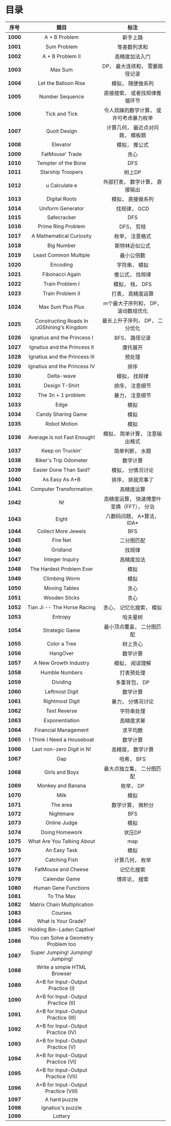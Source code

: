 # 目录

| 序号 | 题目 | 标注 |
| :-: | :-: | :-: |
| <b>1000</b> | A + B Problem | 新手上路 |
| <b>1001</b> | Sum Problem | 等差数列求和 |
| <b>1002</b> | A + B Problem II | 高精度加法入门 |
| <b>1003</b> | Max Sum | DP， 最大连续和， 需要路径记录 |
| <b>1004</b> | Let the Balloon Rise | 模拟， 随便做系列 |
| <b>1005</b> | Number Sequence | 直接搜索， 或者找规律推循环节 |
| <b>1006</b> | Tick and Tick | 令人烦躁的数学计算， 或许可考虑暴力枚举 |
| <b>1007</b> | Quoit Design | 计算几何， 最近点对问题， 模板题 |
| <b>1008</b> | Elevator | 模拟， 推公式 |
| <b>1009</b> | FatMouse' Trade | 贪心 |
| <b>1010</b> | Tempter of the Bone | DFS |
| <b>1011</b> | Starship Troopers | 树上DP |
| <b>1012</b> | u Calculate e | 外部打表， 数学计算， 直接输出 |
| <b>1013</b> | Digital Roots | 模拟， 直接做系列 |
| <b>1014</b> | Uniform Generator | 找规律， GCD |
| <b>1015</b> | Safecracker | DFS |
| <b>1016</b> | Prime Ring Problem | DFS， 剪枝 |
| <b>1017</b> | A Mathematical Curiosity | 枚举， 注意格式 |
| <b>1018</b> | Big Number | 斯特林近似公式 |
| <b>1019</b> | Least Common Multiple | 最小公倍数 |
| <b>1020</b> | Encoding | 字符串， 模拟 |
| <b>1021</b> | Fibonacci Again | 推公式， 找规律 |
| <b>1022</b> | Train Problem I | 模拟， 栈， DFS |
| <b>1023</b> | Train Problem II | 打表， 高精度运算 |
| <b>1024</b> | Max Sum Plus Plus | m个最大子序列和， DP， 滚动数组优化 |
| <b>1025</b> | Constructing Roads In JGShining's Kingdom | 最长上升子序列， DP， 二分优化 |
| <b>1026</b> | Ignatius and the Princess I | BFS， 路径记录 |
| <b>1027</b> | Ignatius and the Princess II | 康托展开 |
| <b>1028</b> | Ignatius and the Princess III | 预处理 |
| <b>1029</b> | Ignatius and the Princess IV | 排序 |
| <b>1030</b> | Delta-wave | 模拟， 找规律 |
| <b>1031</b> | Design T-Shirt | 排序， 注意细节 |
| <b>1032</b> | The 3n + 1 problem | 暴力， 注意细节 |
| <b>1033</b> | Edge | 模拟 |
| <b>1034</b> | Candy Sharing Game | 模拟 |
| <b>1035</b> | Robot Motion | 模拟 |
| <b>1036</b> | Average is not Fast Enough! | 模拟， 简单计算， 注意输出格式 |
| <b>1037</b> | Keep on Truckin' | 简单判断， 水题 |
| <b>1038</b> | Biker's Trip Odometer | 数学计算 |
| <b>1039</b> | Easier Done Than Said? | 模拟， 分情况讨论 |
| <b>1040</b> | As Easy As A+B | 排序， 排就完事了 |
| <b>1041</b> | Computer Transformation | 高精度运算 |
| <b>1042</b> | N! | 高精度运算， 快速傅里叶变换（FFT）， 分治 |
| <b>1043</b> | Eight | 八数码问题， A\*算法， IDA\* |
| <b>1044</b> | Collect More Jewels | BFS |
| <b>1045</b> | Fire Net | 二分图匹配 |
| <b>1046</b> | Gridland | 找规律 |
| <b>1047</b> | Integer Inquiry | 高精度加法 |
| <b>1048</b> | The Hardest Problem Ever | 模拟 |
| <b>1049</b> | Climbing Worm | 模拟 |
| <b>1050</b> | Moving Tables | 贪心 |
| <b>1051</b> | Wooden Sticks | 贪心 |
| <b>1052</b> | Tian Ji -- The Horse Racing | 贪心， 记忆化搜索， 模拟 |
| <b>1053</b> | Entropy | 哈夫曼树 |
| <b>1054</b> | Strategic Game | 最小顶点覆盖， 二分图匹配 |
| <b>1055</b> | Color a Tree | 树上贪心 |
| <b>1056</b> | HangOver | 数学计算 |
| <b>1057</b> | A New Growth Industry | 模拟， 阅读理解 |
| <b>1058</b> | Humble Numbers | 打表预处理 |
| <b>1059</b> | Dividing | 多重背包， DP |
| <b>1060</b> | Leftmost Digit | 数学计算 |
| <b>1061</b> | Rightmost Digit | 暴力， 分情况讨论 |
| <b>1062</b> | Text Reverse | 字符串处理 |
| <b>1063</b> | Exponentiation | 高精度求幂 |
| <b>1064</b> | Financial Management | 求平均数 |
| <b>1065</b> | I Think I Need a Houseboat | 数学计算 |
| <b>1066</b> | Last non-zero Digit in N! | 高精度， 数学计算 |
| <b>1067</b> | Gap | 哈希， BFS |
| <b>1068</b> | Girls and Boys | 最大点独立集， 二分图匹配 |
| <b>1069</b> | Monkey and Banana | 枚举， DP |
| <b>1070</b> | Milk | 模拟 |
| <b>1071</b> | The area | 数学计算， 微积分 |
| <b>1072</b> | Nightmare | BFS |
| <b>1073</b> | Online Judge | 模拟 |
| <b>1074</b> | Doing Homework | 状压DP |
| <b>1075</b> | What Are You Talking About | map |
| <b>1076</b> | An Easy Task | 模拟 |
| <b>1077</b> | Catching Fish | 计算几何， 枚举 |
| <b>1078</b> | FatMouse and Cheese | 记忆化搜索 |
| <b>1079</b> | Calendar Game | 博弈论， 搜索 |
| <b>1080</b> | Human Gene Functions |  |
| <b>1081</b> | To The Max |  |
| <b>1082</b> | Matrix Chain Multiplication |  |
| <b>1083</b> | Courses |  |
| <b>1084</b> | What Is Your Grade? |  |
| <b>1085</b> | Holding Bin-Laden Captive! |  |
| <b>1086</b> | You can Solve a Geometry Problem too |  |
| <b>1087</b> | Super Jumping! Jumping! Jumping! |  |
| <b>1088</b> | Write a simple HTML Browser |  |
| <b>1089</b> | A+B for Input-Output Practice (I) |  |
| <b>1090</b> | A+B for Input-Output Practice (II) |  |
| <b>1091</b> | A+B for Input-Output Practice (III) |  |
| <b>1092</b> | A+B for Input-Output Practice (IV) |  |
| <b>1093</b> | A+B for Input-Output Practice (V) |  |
| <b>1094</b> | A+B for Input-Output Practice (VI) |  |
| <b>1095</b> | A+B for Input-Output Practice (VII) |  |
| <b>1096</b> | A+B for Input-Output Practice (VIII) |  |
| <b>1097</b> | A hard puzzle |  |
| <b>1098</b> | Ignatius's puzzle |  |
| <b>1099</b> | Lottery |  |
